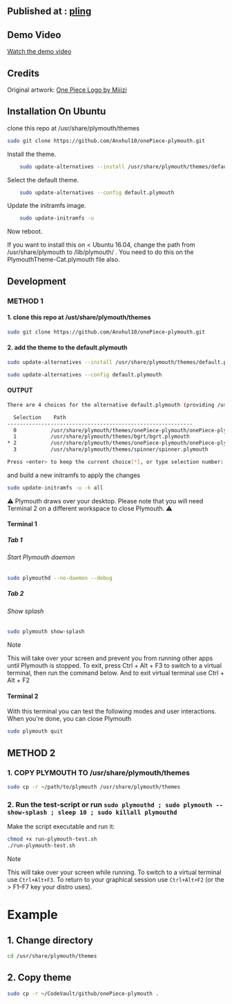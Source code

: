 <!--markdownlint-disable MD013-->
<!--markdownlint-disable MD025-->
<!--markdownlint-disable MD041-->
## Published at : [pling](https://www.pling.com/p/2321917/)
## Demo Video
[Watch the demo video](https://github.com/user-attachments/assets/dbe2b1a0-fae2-4c7c-ac44-8158c1f1186b)

## Credits
Original artwork: [One Piece Logo by Miiizi](https://pin.it/5R9bQJWi4)


## Installation On Ubuntu

clone this repo at /usr/share/plymouth/themes

```bash
sudo git clone https://github.com/Anxhul10/onePiece-plymouth.git
```
Install the theme.

```bash
    sudo update-alternatives --install /usr/share/plymouth/themes/default.plymouth default.plymouth /usr/share/plymouth/themes/onePiece-plymouth/onePiece-plymouth.plymouth 120
```

Select the default theme.

```bash
    sudo update-alternatives --config default.plymouth
```

Update the initramfs image.

```bash
    sudo update-initramfs -u
```

Now reboot.

If you want to install this on < Ubuntu 16.04, change the path from /usr/share/plymouth to /lib/plymouth/ . You need to do this on the PlymouthTheme-Cat.plymouth file also.

## Development

### METHOD 1

#### 1. clone this repo at /ust/share/plymouth/themes

  ```bash
  sudo git clone https://github.com/Anxhul10/onePiece-plymouth.git
  ```

#### 2. add the theme to the default.plymouth

  ```bash
  sudo update-alternatives --install /usr/share/plymouth/themes/default.plymouth default.plymouth /usr/share/plymouth/themes/onePiece-plymouth/onePiece-plymouth.plymouth 120
  ```

```bash
sudo update-alternatives --config default.plymouth
```

#### OUTPUT

```bash
There are 4 choices for the alternative default.plymouth (providing /usr/share/plymouth/themes/default.plymouth).

  Selection    Path                                                                     Priority   Status
------------------------------------------------------------
  0           /usr/share/plymouth/themes/onePiece-plymouth/onePiece-plymouth.plymouth   120       auto mode
  1           /usr/share/plymouth/themes/bgrt/bgrt.plymouth                             100       manual mode
* 2           /usr/share/plymouth/themes/onePiece-plymouth/onePiece-plymouth.plymouth   120       manual mode
  3           /usr/share/plymouth/themes/spinner/spinner.plymouth                       70        manual mode

Press <enter> to keep the current choice[*], or type selection number: ^C

```

and build a new initramfs to apply the changes

```bash
sudo update-initramfs -u -k all
```

⚠️ Plymouth draws over your desktop. Please note that you will need Terminal 2 on a different workspace to close Plymouth. ⚠️

#### Terminal 1

##### Tab 1

###### Start Plymouth daemon

```bash
sudo plymouthd --no-daemon --debug
```

##### Tab 2

###### Show splash

```bash
sudo plymouth show-splash
```

> [!NOTE]
> This will take over your screen and prevent you from running other apps until Plymouth is stopped.
> To exit, press Ctrl + Alt + F3 to switch to a virtual terminal, then run the command below.
> And to exit virtual terminal use Ctrl + Alt + F2

#### Terminal 2

With this terminal you can test the following modes and user interactions.
When you're done, you can close Plymouth

```bash
sudo plymouth quit
```

## METHOD 2

### 1. **COPY PLYMOUTH TO /usr/share/plymouth/themes**

```bash
sudo cp -r ~/path/to/plymouth /usr/share/plymouth/themes
```

### 2. **Run the test-script** or run ``` sudo plymouthd ; sudo plymouth --show-splash ; sleep 10 ; sudo killall plymouthd ```

Make the script executable and run it:

```bash
chmod +x run-plymouth-test.sh
./run-plymouth-test.sh
```

> [!NOTE]
> This will take over your screen while running. To switch to a virtual terminal use `Ctrl+Alt+F3`. To return to your graphical session use `Ctrl+Alt+F2` (or the > F1–F7 key your distro uses).

# Example

## 1. **Change directory**

```bash
cd /usr/share/plymouth/themes
```

## 2. **Copy theme**

```bash
sudo cp -r ~/CodeVault/github/onePiece-plymouth .
```

